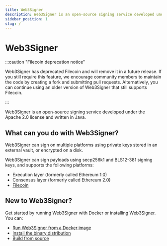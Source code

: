 ```yaml
---
title: Web3Signer
description: Web3Signer is an open-source signing service developed under the Apache 2.0 license and written in Java.
sidebar_position: 1
slug: /
---
```


# Web3Signer

:::caution "Filecoin deprecation notice"

Web3Signer has deprecated Filecoin and will remove it in a future release. If you still require this feature, we encourage
community members to maintain the code by creating a fork and submitting pull requests. Alternatively, you can continue
using an older version of Web3Signer that still supports Filecoin.

:::

Web3Signer is an open-source signing service developed under the Apache 2.0 license and written in Java.

## What can you do with Web3Signer?

Web3Signer can sign on multiple platforms using private keys stored in an external vault, or encrypted on a disk.

Web3Signer can sign payloads using secp256k1 and BLS12-381 signing keys, and supports the following platforms:

- Execution layer (formerly called Ethereum 1.0)
- Consensus layer (formerly called Ethereum 2.0)
- [Filecoin](https://filecoin.io/)

## New to Web3Signer?

Get started by running Web3Signer with Docker or installing Web3Signer. You can:

- [Run Web3Signer from a Docker image](get-started/use-docker.md)
- [Install the binary distribution](get-started/install-binaries.md)
- [Build from source](get-started/build-from-source.md)
